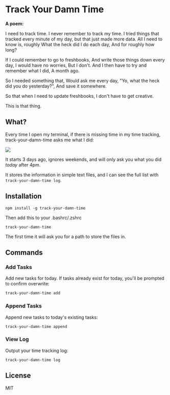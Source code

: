 # Track Your Damn Time

**A poem:**

I need to track time.
I never remember to track my time.
I tried things that tracked every minute of my day,
but that just made more data.
All I need to know is, roughly
What the heck did I do each day,
And for roughly how long?

If I could remember to go to freshbooks,
And write those things down every day,
I would have no worries,
But I don't.
And I then have to try and remember what I did,
A month ago.

So I needed something that,
Would ask me every day,
"Yo, what the heck did you do yesterday?",
And save it somewhere.

So that when I need to update freshbooks,
I don't have to get creative.

This is that thing.

## What?

Every time I open my terminal, if there is missing time in my time tracking, track-your-damn-time asks me what I did:

![](https://i.cloudup.com/gyb_fTR0Ep-3000x3000.png)

It starts 3 days ago, ignores weekends, and will only ask you what you did _today_ after 4pm.

It stores the information in simple text files, and I can see the full list with `track-your-damn-time log`.

## Installation

```
npm install -g track-your-damn-time
```

Then add this to your .bashrc/.zshrc

```
track-your-damn-time
```

The first time it will ask you for a path to store the files in.

## Commands

### Add Tasks
Add new tasks for today. If tasks already exist for today, you'll be prompted to confirm overwrite:
```
track-your-damn-time add
```

### Append Tasks
Append new tasks to today's existing tasks:
```
track-your-damn-time append
```

### View Log
Output your time tracking log:
```
track-your-damn-time log
```

## License

MIT
